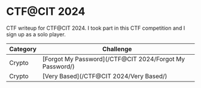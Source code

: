 # CTF@CIT 2024
CTF writeup for CTF@CIT 2024. I took part in this CTF competition and I sign up as a solo player.

| Category | Challenge |
|----------| --- |
| Crypto   | [Forgot My Password](/CTF@CIT 2024/Forgot My Password/)
| Crypto   | [Very Based](/CTF@CIT 2024/Very Based/)
